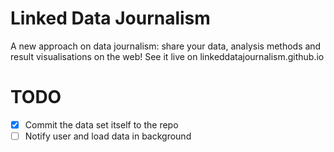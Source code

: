 # Linked Data Journalism
A new approach on data journalism: share your data, analysis methods and result visualisations on the web!
See it live on linkeddatajournalism.github.io
 
# TODO
- [X] Commit the data set itself to the repo
- [ ] Notify user and load data in background

